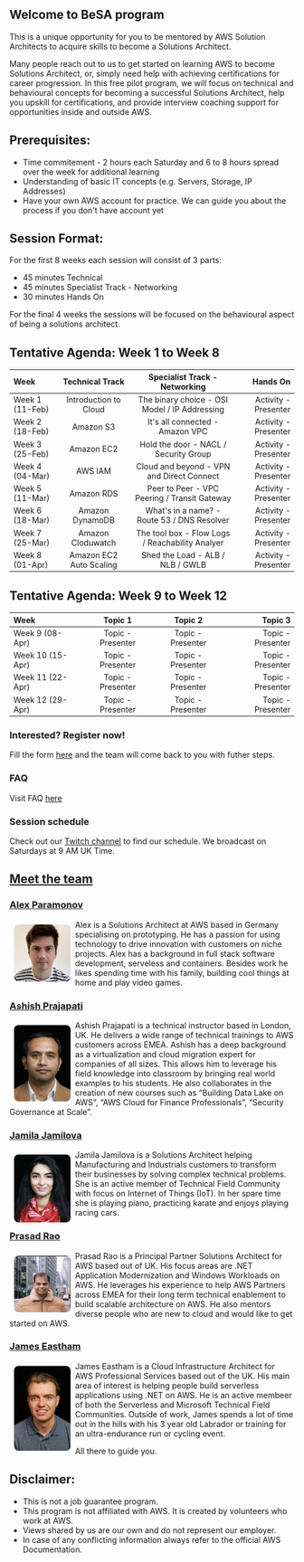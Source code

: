 ## Welcome to BeSA program

This is a unique opportunity for you to be mentored by AWS Solution Architects to acquire skills to become a Solutions Architect.

Many people reach out to us to get started on learning AWS to become Solutions Architect, or, simply need help with achieving certifications for career progression.
In this free pilot program, we will focus on technical and behavioural concepts for becoming a successful Solutions Architect, help you upskill for certifications, and provide interview coaching support for opportunities inside and outside AWS.

## Prerequisites:
- Time commitement - 2 hours each Saturday and 6 to 8 hours spread over the week for additional learning
- Understanding of basic IT concepts (e.g. Servers, Storage, IP Addresses)
- Have your own AWS account for practice. We can guide you about the process if you don't have account yet 

## Session Format:

For the first 8 weeks each session will consist of 3 parts:

- 45 minutes Technical
- 45 minutes Specialist Track - Networking 
- 30 minutes Hands On

For the final 4 weeks the sessions will be focused on the behavioural aspect of being a solutions architect.

## Tentative Agenda: Week 1 to Week 8


| Week          	| Technical Track             | Specialist Track - Networking                   | Hands On	        |
| :---        	  |    :----:  			            |    :----:  	 				                            |   	---: 		                |
| Week 1 (11-Feb)	| Introduction to Cloud 	    | The binary choice - OSI Model / IP Addressing   | Activity - Presenter          	|
| Week 2 (18-Feb)	| Amazon S3			              | It's all connected  - Amazon VPC	    	        | Activity - Presenter          	|
| Week 3 (25-Feb)	| Amazon EC2                  | Hold the door - NACL / Security Group           | Activity - Presenter          	|
| Week 4 (04-Mar)	| AWS IAM                     | Cloud and beyond - VPN and Direct Connect       | Activity - Presenter          	|
| Week 5 (11-Mar) | Amazon RDS   	              | Peer to Peer - VPC Peering / Transit Gateway    | Activity - Presenter          	|
| Week 6 (18-Mar)	| Amazon DynamoDB             | What's in a name? - Route 53 / DNS Resolver     | Activity - Presenter          	|
| Week 7 (25-Mar)	| Amazon Cloduwatch           | The tool box - Flow Logs / Reachability Analyer | Activity - Presenter          	|
| Week 8 (01-Apr)	| Amazon EC2 Auto Scaling     | Shed the Load  - ALB / NLB / GWLB	              | Activity - Presenter          	|

## Tentative Agenda: Week 9 to Week 12

| Week        	      | Topic 1                      | Topic 2                     | Topic 3                     |
| :---        	      |    :----:  			             |    :----:  	 				       |   	---: 		                 |
| Week 9  (08-Apr)	  |  Topic - Presenter           | Topic - Presenter           | Topic - Presenter           |
| Week 10 (15-Apr)	  |  Topic - Presenter           | Topic - Presenter           | Topic - Presenter           |
| Week 11 (22-Apr)	  |  Topic - Presenter           | Topic - Presenter           | Topic - Presenter           |
| Week 12 (29-Apr)	  |  Topic - Presenter           | Topic - Presenter           | Topic - Presenter           |





### Interested? Register now!

Fill the form [here](https://docs.google.com/forms/d/e/1FAIpQLSeeB4n6quuKo6ZEPe7vVkJCOpkcSKI5oQJPDMM1myJD7bivMg/viewform) and the team will come back to you with futher steps.


### FAQ

Visit FAQ [here](faq.md)

### Session schedule

Check out our [Twitch channel](https://www.twitch.tv/besaprogram) to find our schedule. We broadcast on Saturdays at 9 AM UK Time.

## [Meet the team](https://become-a-solutions-architect.github.io/)

### [Alex Paramonov](https://www.linkedin.com/in/alexey-paramonov/)
<img style="border-radius: 8px; float: left; width: 100px; margin: 8px;" alt="Alex" src="assets/img/alex.png">

Alex is a Solutions Architect at AWS based in Germany specialising on prototyping. He has a passion for using technology to drive innovation with customers on niche projects. Alex has a background in full stack software development, serveless and containers. Besides work he likes spending time with his family, building cool things at home and play video games. 

### [Ashish Prajapati](https://www.linkedin.com/in/ash-tech/)
<img style="border-radius: 8px; float: left; width: 100px; margin: 8px;" alt="Ashish" src="assets/img/ash.png">

Ashish Prajapati is a technical instructor based in London, UK. He delivers a wide range of technical trainings to AWS customers across EMEA. Ashish has a deep background as a virtualization and cloud migration expert for companies of all sizes. This allows him to leverage his field knowledge into classroom by bringing real world examples to his students. He also collaborates in the creation of new courses such as “Building Data Lake on AWS”, “AWS Cloud for Finance Professionals”, “Security Governance at Scale”.

### [Jamila Jamilova](https://www.linkedin.com/in/jjamilova/)
<img style="border-radius: 8px; float: left; width: 100px; margin: 8px;" alt="Jamila" src="assets/img/jamila.png">

Jamila Jamilova is a Solutions Architect helping Manufacturing and Industrials customers to transform their businesses by solving complex technical problems. She is an active member of Technical Field Community with focus on Internet of Things (IoT). In her spare time she is playing piano, practicing karate and enjoys playing racing cars.

### [Prasad Rao](https://www.linkedin.com/in/kprasadrao/)
<img style="border-radius: 8px; float: left; width: 100px; margin: 8px;" alt="Prasad" src="assets/img/prasad.png">

Prasad Rao is a Principal Partner Solutions Architect for AWS based out of UK. His focus areas are .NET Application Modernization and Windows Workloads on AWS. He leverages his experience to help AWS Partners across EMEA for their long term technical enablement to build scalable architecture on AWS. He also mentors diverse people who are new to cloud and would like to get started on AWS.

### [James Eastham](https://www.linkedin.com/in/james-eastham/)
<img style="border-radius: 8px; float: left; width: 100px; margin: 8px;" alt="Prasad" src="assets/img/james.jpeg">

James Eastham is a Cloud Infrastructure Architect for AWS Professional Services based out of the UK. His main area of interest is helping people build serverless applications using .NET on AWS. He is an active membeer of both the Serverless and Microsoft Technical Field Communities. Outside of work, James spends a lot of time out in the hills with his 3 year old Labrador or training for an ultra-endurance run or cycling event.



All there to guide you.

## Disclaimer:
- This is not a job guarantee program. 
- This program is not affiliated with AWS. It is created by volunteers who work at AWS.
- Views shared by us are our own and do not represent our employer.
- In case of any conflicting information always refer to the official AWS Documentation.
